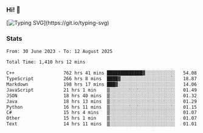 ### Hi!  👋

[![Typing SVG](https://readme-typing-svg.herokuapp.com?font=Fira+Code&pause=1000&width=435&lines=Hello!+I'm+Texiwustion.)](https://git.io/typing-svg)

### Stats

<!--START_SECTION:waka-->

```txt
From: 30 June 2023 - To: 12 August 2025

Total Time: 1,410 hrs 12 mins

C++                  762 hrs 41 mins █████████████▓░░░░░░░░░░░   54.08 %
TypeScript           266 hrs 8 mins  ████▓░░░░░░░░░░░░░░░░░░░░   18.87 %
Markdown             198 hrs 17 mins ███▓░░░░░░░░░░░░░░░░░░░░░   14.06 %
JavaScript           21 hrs 1 min    ▒░░░░░░░░░░░░░░░░░░░░░░░░   01.49 %
JSON                 18 hrs 40 mins  ▒░░░░░░░░░░░░░░░░░░░░░░░░   01.32 %
Java                 18 hrs 13 mins  ▒░░░░░░░░░░░░░░░░░░░░░░░░   01.29 %
Python               16 hrs 11 mins  ▒░░░░░░░░░░░░░░░░░░░░░░░░   01.15 %
C#                   15 hrs 4 mins   ▒░░░░░░░░░░░░░░░░░░░░░░░░   01.07 %
Other                15 hrs 1 min    ▒░░░░░░░░░░░░░░░░░░░░░░░░   01.07 %
Text                 14 hrs 11 mins  ▒░░░░░░░░░░░░░░░░░░░░░░░░   01.01 %
```

<!--END_SECTION:waka-->

